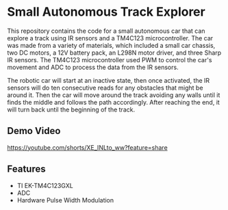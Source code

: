 
# Small Autonomous Track Explorer

This repository contains the code for a small autonomous car that can explore a track using IR sensors and a TM4C123 microcontroller. 
The car was made from a variety of materials, which included a small car chassis, two DC motors, a 12V battery pack, an L298N motor 
driver, and three Sharp IR sensors. The TM4C123 microcontroller used PWM to control the car's movement and ADC to process the data from the IR sensors.

The robotic car will start at an inactive state, then once activated, the IR sensors will do ten consecutive reads for any obstacles 
that might be around it. Then the car will move around the track avoiding any walls until it finds the middle and follows the path 
accordingly. After reaching the end, it will turn back until the beginning of the track.

## Demo Video

https://youtube.com/shorts/XE_INLto_ww?feature=share


## Features
- TI EK-TM4C123GXL
- ADC
- Hardware Pulse Width Modulation

